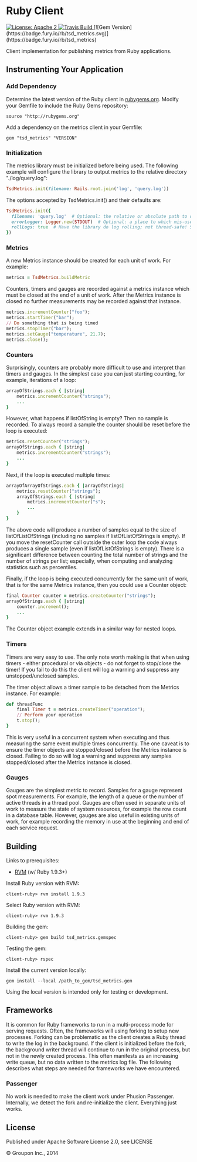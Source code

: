 Ruby Client
===========

<a href="https://raw.githubusercontent.com/ArpNetworking/metrics-client-ruby/master/LICENSE">
    <img src="https://img.shields.io/hexpm/l/plug.svg"
         alt="License: Apache 2">
</a>
<a href="https://travis-ci.org/ArpNetworking/metrics-client-ruby/">
    <img src="https://travis-ci.org/ArpNetworking/metrics-client-ruby.png"
         alt="Travis Build">
</a>
[![Gem Version](https://badge.fury.io/rb/tsd_metrics.svg)](https://badge.fury.io/rb/tsd_metrics)

Client implementation for publishing metrics from Ruby applications. 


Instrumenting Your Application
------------------------------

### Add Dependency

Determine the latest version of the Ruby client in [rubygems.org](https://rubygems.org/gems/tsd_metrics).  Modify your Gemfile to include the Ruby Gems repository:

    source "http://rubygems.org"

Add a dependency on the metrics client in your Gemfile:

    gem "tsd_metrics" "VERSION"

### Initialization

The metrics library must be initialized before being used. The following example will configure the library to output metrics to the relative directory "./log/query.log":

```ruby
TsdMetrics.init(filename: Rails.root.join('log', 'query.log'))
```

The options accepted by TsdMetrics.init() and their defaults are:
```ruby
TsdMetrics.init({
  filename: 'query.log'  # Optional: the relative or absolute path to output metrics. Default: 'query.log' in the working directory
  errorLogger: Logger.new(STDOUT)  # Optional: a place to which mis-uses of the library can be logged. Expects methods info, warn, error.
  rollLogs: true  # Have the library do log rolling; not thread-safe! Setting to false means the library-user should have external log-rolling in place.
})
```

### Metrics

A new Metrics instance should be created for each unit of work.  For example:

```ruby
metrics = TsdMetrics.buildMetric
```

Counters, timers and gauges are recorded against a metrics instance which must be closed at the end of a unit of work.  After the Metrics instance is closed no further measurements may be recorded against that instance.
 
 ```ruby
metrics.incrementCounter("foo");
metrics.startTimer("bar");
// Do something that is being timed
metrics.stopTimer("bar");
metrics.setGauge("temperature", 21.7);
metrics.close();
```

### Counters

Surprisingly, counters are probably more difficult to use and interpret than timers and gauges.  In the simplest case you can just starting counting, for example, iterations of a loop:

```ruby
arrayOfStrings.each { |string|
    metrics.incrementCounter("strings");
    ...
}
```

However, what happens if listOfString is empty? Then no sample is recorded. To always record a sample the counter should be reset before the loop is executed:

```ruby
metrics.resetCounter("strings");
arrayOfStrings.each { |string|
    metrics.incrementCounter("strings");
    ...
}
```

Next, if the loop is executed multiple times:

```ruby
arrayOfArrayOfStrings.each { |arrayOfStrings|
    metrics.resetCounter("strings");
    arrayOfStrings.each { |string|
        metrics.incrementCounter("s");
        ...
    }
}
```

The above code will produce a number of samples equal to the size of listOfListOfStrings (including no samples if listOfListOfStrings is empty).  If you move the resetCounter call outside the outer loop the code always produces a single sample (even if listOfListOfStrings is empty).  There is a significant difference between counting the total number of strings and the number of strings per list; especially, when computing and analyzing statistics such as percentiles. 

Finally, if the loop is being executed concurrently for the same unit of work, that is for the same Metrics instance, then you could use a Counter object:

```ruby 
final Counter counter = metrics.createCounter("strings");
arrayOfStrings.each { |string|
    counter.increment();
    ...
}
```

The Counter object example extends in a similar way for nested loops.

### Timers

Timers are very easy to use. The only note worth making is that when using timers - either procedural or via objects - do not forget to stop/close the timer!  If you fail to do this the client will log a warning and suppress any unstopped/unclosed samples.

The timer object allows a timer sample to be detached from the Metrics instance.  For example:  

```ruby
def threadFunc
    final Timer t = metrics.createTimer("operation");
    // Perform your operation
    t.stop();
}
```

This is very useful in a concurrent system when executing and thus measuring the same event multiple times concurrently.  The one caveat is to ensure the timer objects are stopped/closed before the Metrics instance is closed.  Failing to do so will log a warning and suppress any samples stopped/closed after the Metrics instance is closed.
 
### Gauges

Gauges are the simplest metric to record.  Samples for a gauge represent spot measurements. For example, the length of a queue or the number of active threads in a thread pool.  Gauges are often used in separate units of work to measure the state of system resources, for example the row count in a database table.  However, gauges are also useful in existing units of work, for example recording the memory in use at the beginning and end of each service request.

Building
--------

Links to prerequisites:
* [RVM](https://rvm.io/rvm/install) (w/ Ruby 1.9.3+)

Install Ruby version with RVM:

    client-ruby> rvm install 1.9.3

Select Ruby version with RVM:

    client-ruby> rvm 1.9.3

Building the gem:

    client-ruby> gem build tsd_metrics.gemspec

Testing the gem:

    client-ruby> rspec

Install the current version locally:

    gem install --local /path_to_gem/tsd_metrics.gem

Using the local version is intended only for testing or development. 

Frameworks
----------

It is common for Ruby frameworks to run in a multi-process mode for serving requests.  Often, the
frameworks will using forking to setup new processes.  Forking can be problematic as the client
creates a Ruby thread to write the log in the background.  If the client is initialized before 
the fork, the background writer thread will continue to run in the original process, but not
in the newly created process.  This often manifests as an increasing write queue, but no data
written to the metrics log file.  The following describes what steps are needed for frameworks
we have encountered.

### Passenger

No work is needed to make the client work under Phusion Passenger.  Internally, we detect the fork 
and re-initialize the client.  Everything just works.

License
-------

Published under Apache Software License 2.0, see LICENSE

&copy; Groupon Inc., 2014
